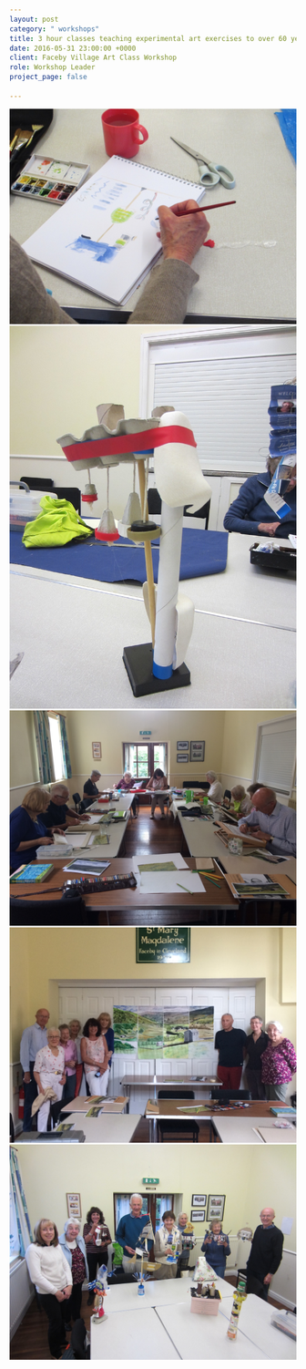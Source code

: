 ```yaml
---
layout: post
category: " workshops"
title: 3 hour classes teaching experimental art exercises to over 60 year olds
date: 2016-05-31 23:00:00 +0000
client: Faceby Village Art Class Workshop
role: Workshop Leader
project_page: false

---
```

![](/uploads/IMG_1712.jpg)![](/uploads/IMG_1709.jpg)![](/uploads/IMG_1422.jpg)![](/uploads/IMG_1438.jpg)![](/uploads/IMG_1723.jpg)